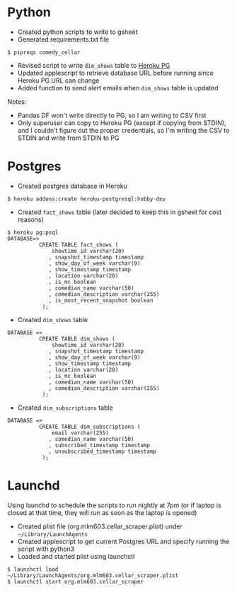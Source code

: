 # Python

* Created python scripts to write to gsheet
* Generated requirements.txt file
```
$ pipreqs comedy_cellar
```
* Revised script to write `dim_shows` table to [Heroku PG](https://devcenter.heroku.com/articles/heroku-postgresql)
* Updated applescript to retrieve database URL before running since Heroku PG URL can change
* Added function to send alert emails when `dim_shows` table is updated

Notes: 
* Pandas DF won't write directly to PG, so I am writing to CSV first
* Only superuser can copy to Heroku PG (except if copying from STDIN), and I couldn’t figure out the proper credentials, so I'm writing the CSV to STDIN and write from STDIN to PG

# Postgres

* Created postgres database in Heroku
```
$ heroku addons:create heroku-postgresql:hobby-dev
```
* Created `fact_shows` table (later decided to keep this in gsheet for cost reasons)
```
$ heroku pg:psql
DATABASE=> 
          CREATE TABLE fact_shows (
              showtime_id varchar(20)
             , snapshot_timestamp timestamp
             , show_day_of_week varchar(9)
             , show_timestamp timestamp
             , location varchar(20)
             , is_mc boolean
             , comedian_name varchar(50)
             , comedian_description varchar(255)
             , is_most_recent_snapshot boolean
           );
```
* Created `dim_shows` table
```
DATABASE => 
          CREATE TABLE dim_shows (
              showtime_id varchar(20)
             , snapshot_timestamp timestamp
             , show_day_of_week varchar(9)
             , show_timestamp timestamp
             , location varchar(20)
             , is_mc boolean
             , comedian_name varchar(50)
             , comedian_description varchar(255)
           );
```
* Created `dim_subscriptions` table
```
DATABASE => 
          CREATE TABLE dim_subscriptions (
              email varchar(255)
             , comedian_name varchar(50)
             , subscribed_timestamp timestamp
             , unsubscribed_timestamp timestamp
           );
```

# Launchd
Using launchd to schedule the scripts to run nightly at 7pm (or if laptop is closed at that time, they will run as soon as the laptop is opened)

* Created plist file (org.mlm603.cellar_scraper.plist) under `~/Library/LaunchAgents`
* Created applescript to get current Postgres URL and specify running the script with python3
* Loaded and started plist using launchctl
```
$ launchctl load ~/Library/LaunchAgents/org.mlm603.cellar_scraper.plist
$ launchctl start org.mlm603.cellar_scraper
```